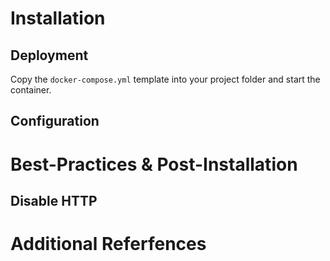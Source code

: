 # Installation

## Deployment

Copy the `docker-compose.yml` template into your project folder and start the container.

## Configuration


# Best-Practices & Post-Installation

## Disable HTTP

# Additional Referfences

